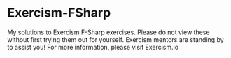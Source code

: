# Exercism-FSharp
My solutions to Exercism F-Sharp exercises. Please do not view these without first trying them out for yourself. Exercism mentors are standing by to assist you! For more information, please visit Exercism.io

